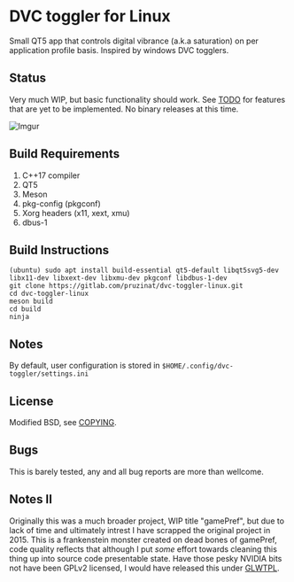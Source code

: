 # DVC toggler for Linux

Small QT5 app that controls digital vibrance (a.k.a saturation) on per application
profile basis. Inspired by windows DVC togglers.

## Status

Very much WIP, but basic functionality should work.
See [TODO](TODO) for features that are yet to be implemented.
No binary releases at this time.


![Imgur](https://i.imgur.com/71BCMcm.png)

## Build Requirements
1. C++17 compiler
2. QT5
3. Meson
4. pkg-config (pkgconf)
4. Xorg headers (x11, xext, xmu)
5. dbus-1

## Build Instructions
```
(ubuntu) sudo apt install build-essential qt5-default libqt5svg5-dev libx11-dev libxext-dev libxmu-dev pkgconf libdbus-1-dev
git clone https://gitlab.com/pruzinat/dvc-toggler-linux.git
cd dvc-toggler-linux
meson build
cd build
ninja
```

## Notes

By default, user configuration is stored in ```$HOME/.config/dvc-toggler/settings.ini```

## License

Modified BSD, see [COPYING](COPYING).

## Bugs

This is barely tested, any and all bug reports are more than wellcome.

## Notes II

Originally this was a much broader project, WIP title "gamePref", but due to lack of time and ultimately intrest
I have scrapped the original project in 2015. This is a frankenstein monster created on dead bones of gamePref,
code quality reflects that although I put _some_ effort towards cleaning this thing up into source code presentable state.
Have those pesky NVIDIA bits not have been GPLv2 licensed, I would have released this under [GLWTPL](https://github.com/me-shaon/GLWTPL/blob/master/LICENSE).
